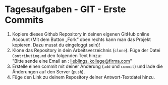 # Tagesaufgaben - GIT - Erste Commits

1. Kopiere dieses Github Repository in deinen eigenen GitHub online Account (Mit dem Button „Fork“ oben rechts kann man das Projekt kopieren. Dazu musst du eingeloggt sein)!
2. Klone das Repository in dein Arbeitsverzeichnis (`clone`). Füge der Datei `Contributing.md` den folgenden Text hinzu: <br>"Bitte sende eine Email an : lieblings_kollege@firma.com"
3. Erstelle einen commit mit deiner Änderung (`add` und `commit`) und lade die Änderungen auf den Server (`push`).
4. Füge den Link zu deinem Repository deiner Antwort-Textdatei hinzu.
